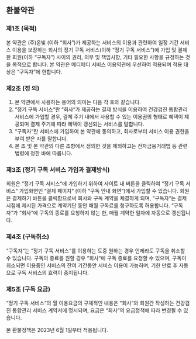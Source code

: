 
## 환불약관


### 제1조 (목적)

본 약관은 (주)온빛 (이하 “회사”)가 제공하는 서비스의 이용과 관련하여 일정 기간 서비스 이용을 보장하는 회사의 정기 구독 서비스(이하 “정기 구독 서비스”)에 가입 및 결제한 회원(이하 “구독자”) 사이의 권리, 의무 및 책임사항, 기타 필요한 사항을 규정하는 것을 목적으로 합니다.
본 약관은 메디메디 서비스 이용약관에 우선하여 적용되며 적용 대상은 “구독자”에 한합니다.


### 제2조 (정 의)

1. 본 약관에서 사용하는 용어의 의미는 다음 각 호와 같습니다.
2. “정기 구독 서비스“란 “회사“가 제공하는 결제 방식을 이용하여 건강검진 통합관리 서비스에 가입할 경우, 결제 주기 내에서 사용할 수 있는 이용권의 형태로 혜택이 제공되며 결제 주기에 따라 혜택이 갱신되는 서비스를 말합니다.
3. “구독자“란 서비스에 가입하여 본 약관에 동의하고, 회사로부터 서비스 이용 권한을 부여 받은 자를 말합니다.
4. 본 조 및 본 약관의 다른 조항에서 정의한 것을 제외하고는 전자금융거래법 등 관련 법령에 정한 바에 따릅니다.


### 제3조 (정기 구독 서비스 가입과 결제방식)

회원은 “정기 구독 서비스“에 가입하기 위하여 사이트 내 버튼을 클릭하여 “정기 구독 서비스“ 가입화면인 “결제 페이지“ (이하 “구독 안내 화면“)에서 가입할 수 있습니다. 회원은 결제하기 바튼을 클릭함으로써 회사와 구독 계약을 체결하게 되며, “구독자“는 결제 시점에 제시된 가격으로 계약기단 동안 매월 구독료를 청구하도록 허용합니다. “구독자“가 “회사“에 구독의 종료를 요청하지 않는 한, 매월 계약한 일자에 자동으로 갱신됩니다.


### 제4조 (구독취소)

“구독자“는 “정기 구독 서비스“를 이용하는 도중 원하는 경우 언제라도 구독을 취소할 수 있습니다. 구독의 종료를 원할 경우 “회사“에 구독 종료를 요청할 수 있으며, 구독이 취소되면 이용중인 서비스의 잔여 기간동안 서비스 이용이 가능하며, 기한 만료 후 자동으로 구독 서비스의 효력이 중지됩니다. 


### 제5조 (구독 요금)

“정기 구독 서비스“의 월 이용요금의 구체적인 내용은 “회사“와 회원간 작성하는 건강검진 통합관리 서비스 계약서에 명시되며, 요금은 “회사“의 요금정책에 따라 변경될 수 있습니다.



본 환불정책은 2023년 6월 1일부터 적용됩니다.
